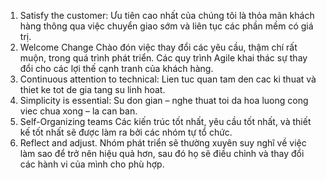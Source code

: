 1. Satisfy the customer:
   Ưu tiên cao nhất của chúng tôi là thỏa mãn khách hàng thông qua việc chuyển giao sớm và liên tục các phần mềm có giá trị.
2. Welcome Change
   Chào đón việc thay đổi các yêu cầu, thậm chí rất muộn, trong quá trình phát triển. Các quy trình Agile khai thác sự thay đổi cho các      lợi thế cạnh tranh của khách hàng.
9. Continuous attention to technical:
    Lien tuc quan tam den cac ki thuat và thiet ke tot de gia tang su linh hoat.
10. Simplicity is essential:
    Su don gian – nghe thuat toi da hoa luong cong viec chua xong – la can ban.
11. Self-Organizing teams
    Các kiến trúc tốt nhất, yêu cầu tốt nhất, và thiết kế tốt nhất sẽ được làm ra bởi các nhóm tự tổ chức.
12. Reflect and adjust.
    Nhóm phát triển sẽ thường xuyên suy nghĩ về việc làm sao để trở nên hiệu quả hơn, sau đó họ sẽ điều chỉnh và thay đổi các hành vi         của mình cho phù hợp.
	
